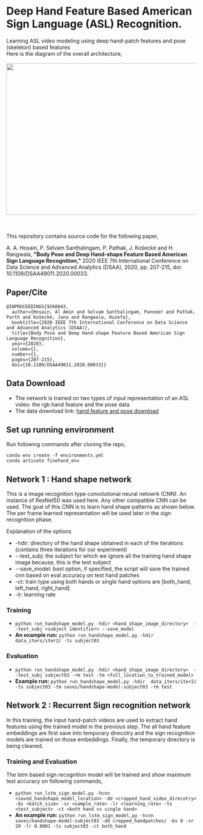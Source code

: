 # Deep Hand Feature Based American Sign Language (ASL) Recognition.
Learning ASL video modeling using deep hand-patch features and pose (skeleton) based features <br>
Here is the diagram of the overall architecture, <br><br>
<img src="repo_imgs/arch.JPG" width="600" height="400" />
<br><br><br>

This repository contains source code for the following paper,

A. A. Hosain, P. Selvam Santhalingam, P. Pathak, J. Košecké and H. Rangwala, **"Body Pose and Deep Hand-shape Feature Based American Sign Language Recognition,"** 
2020 IEEE 7th International Conference on Data Science and Advanced Analytics (DSAA), 2020, pp. 207-215, doi: 10.1109/DSAA49011.2020.00033.


## Paper/Cite
```
@INPROCEEDINGS{9260043,
  author={Hosain, Al Amin and Selvam Santhalingam, Panneer and Pathak, Parth and Košecké, Jana and Rangwala, Huzefa},
  booktitle={2020 IEEE 7th International Conference on Data Science and Advanced Analytics (DSAA)}, 
  title={Body Pose and Deep Hand-shape Feature Based American Sign Language Recognition}, 
  year={2020},
  volume={},
  number={},
  pages={207-215},
  doi={10.1109/DSAA49011.2020.00033}}
```
## Data Download
* The network is trained on two types of input representation of an ASL video: the rgb hand feature and the pose data
* The data download link: [hand feature and pose download](https://drive.google.com/file/d/1BBwRGU8W17TK_eU_28y51c1Q-O7HqUmU/view?usp=sharing)

## Set up running environment
Run following commands after cloning the repo,
```
conda env create -f environments.yml
conda activate finehand_env
```

## Network 1 : Hand shape network
This is a image recognition type convolutional neural netowrk (CNN). An instance of ResNet50 was used here. Any other compatible CNN can be used. The goal of this CNN is to learn hand shape patterns as shown below. The per frame learned representation will be used later in the sign recognition phase.

Explanation of the options

* -hdir: directory of the hand shape obtained in each of the iterations (contains three iterations for our experiment)
* --test_subj: the subject for which we ignore all the training hand shape image because, this is the test subject
* --save_model: bool option, if specified, the script will save the trained cnn based on eval accuracy on test hand patches
* -ct: train type using both hands or single hand options are [both_hand, left_hand, right_hand]
* -lr: learning rate

### Training 
* ```python run_handshape_model.py -hdir <hand_shape_image_directory>  --test_subj <subject identifier> --save_model```
* **An example run:** ```python run_handshape_model.py -hdir data_iters/iter2/ -ts subject03```
### Evaluation
* ```python run_handshape_model.py -hdir <hand_shape_image_directory>  --test_subj subject03 -rm test -tm <full_location_to_trained_model>```
* **Example run:** ```python run_handshape_model.py -hdir  data_iters/iter2/ -ts subject03 -tm saves/handshape-model-subject03 -rm test```


## Network 2 : Recurrent Sign recognition network

In this training, the input hand-patch videos are used to extract hand features using the trained model in the previous step. The all hand feature embeddings are first save into temporary direcotry and the sign recognition models are trained on those embeddings. Finally, the temporary directory is being cleaned.

### Training and Evaluation
The lstm based sign recognition model will be trained and show maximum test accuracy on following commands,
* ```python run_lstm_sign_model.py -hcnn <saved_handshape_model_location> -dd <cropped_hand_video_direcotry> -bs <batch_size> -sr <sample_rate> -lr <learning_rate> -ts <test_subject> -ct <both hand vs single hand>```
* **An example run:** ```python run_lstm_sign_model.py -hcnn saves/handshape-model-subject03 -dd cropped_handpatches/ -bs 8 -sr 20 -lr 0.0001 -ts subject03 -ct both_hand```


